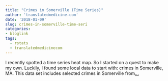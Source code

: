 ```yaml
---
title: "Crimes in Somerville (Time Series)"
author: 'translatedmedicine.com'
date: '2018-01-09'
slug: crimes-in-somerville-time-seri
categories:
- bloglink
tags:
  - rstats
  - translatedmedicinecom
---
```


I recently spotted a time series heat map. So I started on a quest to make my own. Luckily, I found some local data to start with: crimes in Somerville, MA. This data set includes selected crimes in Somerville from[... <i class="fas fa-external-link-alt"></i>](https://translatedmedicine.netlify.com/post/crimes-in-somerville-i/)

